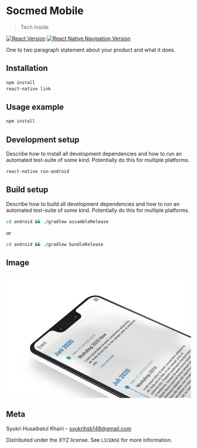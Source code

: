 # Socmed Mobile

> Tech Inside

[![React Version][react-image]][react-url]
[![React Native Navigation Version][rnn-image]][rnn-url]

One to two paragraph statement about your product and what it does.

## Installation

```sh
npm install
react-native link
```

## Usage example

```sh
npm install
```

## Development setup

Describe how to install all development dependencies and how to run an automated test-suite of some kind. Potentially do this for multiple platforms.

```sh
react-native run-android
```

## Build setup

Describe how to build all development dependencies and how to run an automated test-suite of some kind. Potentially do this for multiple platforms.

```sh
cd android && ./gradlew assambleRelease
```

or

```sh
cd android && ./gradlew bundleRelease
```

## Image

![](mockuper.png)

## Meta

Syukri Husaibatul Khairi – syukrihsb148@gmail.com

Distributed under the XYZ license. See `LICENSE` for more information.

<!-- Markdown link & img dfn's -->

[react-image]: https://img.shields.io/badge/React%20Native-0.62.2-blue
[react-url]: https://reactnative.dev/docs/getting-started
[rnn-image]: https://img.shields.io/badge/React%20Native%20Navigation-6.7.5-blue
[rnn-url]: https://github.com/wix/react-native-navigation
[wiki]: https://github.com/yourname/yourproject/wiki
